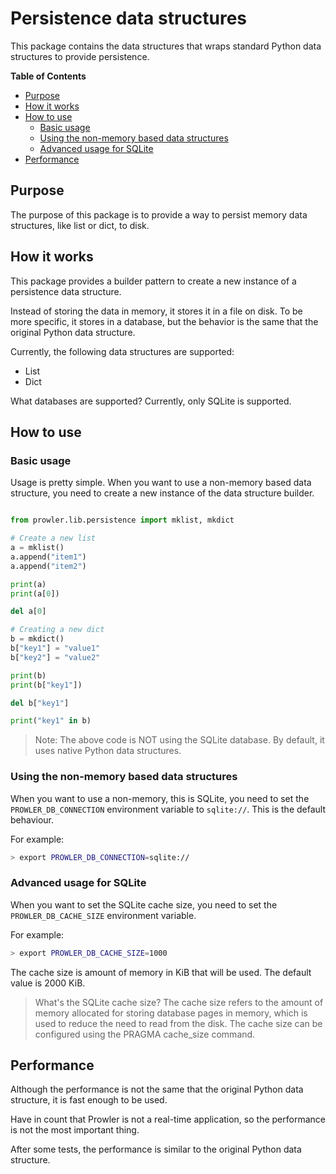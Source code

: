 # Persistence data structures

This package contains the data structures that wraps standard Python data structures to provide persistence.

**Table of Contents**

<!-- START doctoc generated TOC please keep comment here to allow auto update -->
<!-- DON'T EDIT THIS SECTION, INSTEAD RE-RUN doctoc TO UPDATE -->

- [Purpose](#purpose)
- [How it works](#how-it-works)
- [How to use](#how-to-use)
  - [Basic usage](#basic-usage)
  - [Using the non-memory based data structures](#using-the-non-memory-based-data-structures)
  - [Advanced usage for SQLite](#advanced-usage-for-sqlite)
- [Performance](#performance)

<!-- END doctoc generated TOC please keep comment here to allow auto update -->

## Purpose

The purpose of this package is to provide a way to persist memory data structures, like list or dict, to disk.

## How it works

This package provides a builder pattern to create a new instance of a persistence data structure.

Instead of storing the data in memory, it stores it in a file on disk. To be more specific, it stores in a database, but the behavior is the same that the original Python data structure.

Currently, the following data structures are supported:

- List
- Dict

What databases are supported? Currently, only SQLite is supported.

## How to use

### Basic usage

Usage is pretty simple. When you want to use a non-memory based data structure, you need to create a new instance of the data structure builder.

```python

from prowler.lib.persistence import mklist, mkdict

# Create a new list
a = mklist()
a.append("item1")
a.append("item2")

print(a)
print(a[0])

del a[0]

# Creating a new dict
b = mkdict()
b["key1"] = "value1"
b["key2"] = "value2"

print(b)
print(b["key1"])

del b["key1"]

print("key1" in b)
```

> Note: The above code is NOT using the SQLite database. By default, it uses native Python data structures.

### Using the non-memory based data structures

When you want to use a non-memory, this is SQLite, you need to set the `PROWLER_DB_CONNECTION` environment variable to `sqlite://`. This is the default behaviour.

For example:

```bash
> export PROWLER_DB_CONNECTION=sqlite://
```


### Advanced usage for SQLite

When you want to set the SQLite cache size, you need to set the `PROWLER_DB_CACHE_SIZE` environment variable.

For example:

```bash
> export PROWLER_DB_CACHE_SIZE=1000
```

The cache size is amount of memory in KiB that will be used. The default value is 2000 KiB.

> What's the SQLite cache size? The cache size refers to the amount of memory allocated for storing database pages in memory, which is used to reduce the need to read from the disk. The cache size can be configured using the PRAGMA cache_size command.

## Performance

Although the performance is not the same that the original Python data structure, it is fast enough to be used.

Have in count that Prowler is not a real-time application, so the performance is not the most important thing.

After some tests, the performance is similar to the original Python data structure.
